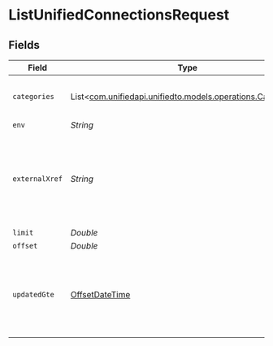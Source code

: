 # ListUnifiedConnectionsRequest


## Fields

| Field                                                                                                | Type                                                                                                 | Required                                                                                             | Description                                                                                          |
| ---------------------------------------------------------------------------------------------------- | ---------------------------------------------------------------------------------------------------- | ---------------------------------------------------------------------------------------------------- | ---------------------------------------------------------------------------------------------------- |
| `categories`                                                                                         | List<[com.unifiedapi.unifiedto.models.operations.Categories](../../models/operations/Categories.md)> | :heavy_minus_sign:                                                                                   | Filter the results on these categories                                                               |
| `env`                                                                                                | *String*                                                                                             | :heavy_minus_sign:                                                                                   | N/A                                                                                                  |
| `externalXref`                                                                                       | *String*                                                                                             | :heavy_minus_sign:                                                                                   | Filter the results to only those integrations for your user referenced by this value                 |
| `limit`                                                                                              | *Double*                                                                                             | :heavy_minus_sign:                                                                                   | N/A                                                                                                  |
| `offset`                                                                                             | *Double*                                                                                             | :heavy_minus_sign:                                                                                   | N/A                                                                                                  |
| `updatedGte`                                                                                         | [OffsetDateTime](https://docs.oracle.com/javase/8/docs/api/java/time/OffsetDateTime.html)            | :heavy_minus_sign:                                                                                   | Return only results whose updated date is equal or greater to this value                             |